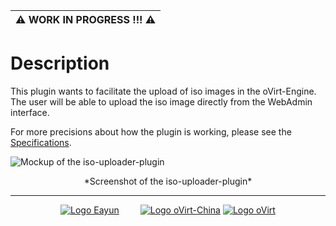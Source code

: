 | :warning: WORK IN PROGRESS !!! :warning: |
|------------------------------------------|

Description
===========

This plugin wants to facilitate the upload of iso images in the oVirt-Engine. The user will be able to upload the iso image directly from the WebAdmin interface.

For more precisions about how the plugin is working, please see the [Specifications](https://github.com/ovirt-china/iso-uploader-plugin/wiki/Specifications).

![Mockup of the iso-uploader-plugin](https://raw.githubusercontent.com/ovirt-china/iso-uploader-plugin/master/Mockup/mockup-iso-uploader.png)  
<center>*Screenshot of the iso-uploader-plugin* </center>

---

<p align="center">
<a href="http://eayun.cn"><img alt="Logo Eayun" src="http://i.imgur.com/k9UTtMH.png"></img></a>
<a href="http://ovirt-china.org/" style="margin-left:30px;"><img alt="Logo oVirt-China" src="http://i.imgur.com/ognbI6J.png"></img></a>
<a href="http://www.ovirt.org"><img alt="Logo oVirt" src="http://i.imgur.com/inWbseQ.png"></img></a>
</p>
